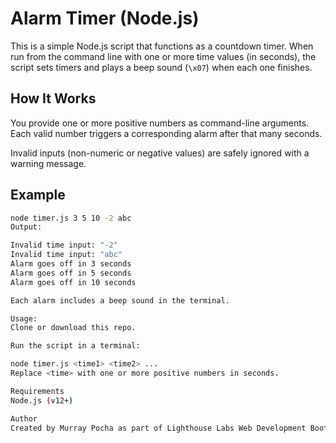 # Alarm Timer (Node.js)

This is a simple Node.js script that functions as a countdown timer. When run from the command line with one or more time values (in seconds), the script sets timers and plays a beep sound (`\x07`) when each one finishes.

## How It Works

You provide one or more positive numbers as command-line arguments. Each valid number triggers a corresponding alarm after that many seconds.

Invalid inputs (non-numeric or negative values) are safely ignored with a warning message.

## Example

```bash
node timer.js 3 5 10 -2 abc
Output:

Invalid time input: "-2"
Invalid time input: "abc"
Alarm goes off in 3 seconds
Alarm goes off in 5 seconds
Alarm goes off in 10 seconds

Each alarm includes a beep sound in the terminal.

Usage:
Clone or download this repo.

Run the script in a terminal:

node timer.js <time1> <time2> ...
Replace <time> with one or more positive numbers in seconds.

Requirements
Node.js (v12+)

Author
Created by Murray Pocha as part of Lighthouse Labs Web Development Bootcamp.

